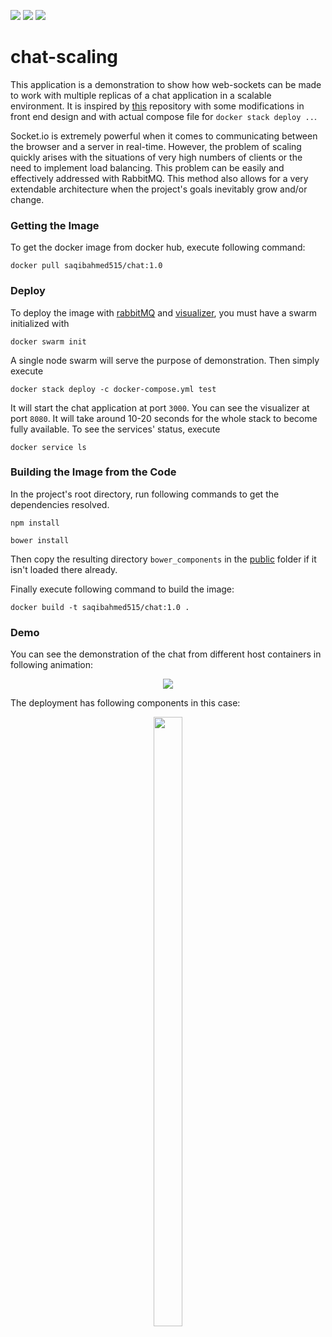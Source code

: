 [![](https://images.microbadger.com/badges/image/saqibahmed515/chat:1.0.svg)](https://microbadger.com/images/saqibahmed515/chat:1.0 "Get your own image badge on microbadger.com")
[![](https://images.microbadger.com/badges/version/saqibahmed515/chat:1.0.svg)](https://microbadger.com/images/saqibahmed515/chat:1.0 "Get your own version badge on microbadger.com")
[![](https://images.microbadger.com/badges/commit/saqibahmed515/chat:1.0.svg)](https://microbadger.com/images/saqibahmed515/chat:1.0 "Get your own commit badge on microbadger.com")
# chat-scaling
This application is a demonstration to show how web-sockets can be made to work with multiple replicas of a chat application in  a scalable environment. It is inspired by [this](https://github.com/john-pettigrew/scaling-socket-io-talk) repository with some modifications in front end design and with actual compose file for `docker stack deploy ..`. 

Socket.io is extremely powerful when it comes to communicating between the browser and a server in real-time. However, the problem of scaling quickly arises with the situations of very high numbers of clients or the need to implement load balancing. This problem can be easily and effectively addressed with RabbitMQ. This method also allows for a very extendable architecture when the project's goals inevitably grow and/or change. 

### Getting the Image
To get the docker image from docker hub, execute following command:

`docker pull saqibahmed515/chat:1.0`

### Deploy
To deploy the image with [rabbitMQ](https://hub.docker.com/_/rabbitmq/) and [visualizer](https://hub.docker.com/r/dockersamples/visualizer/), you must have a swarm initialized with

`docker swarm init`

A single node swarm will serve the purpose of demonstration. Then simply execute

`docker stack deploy -c docker-compose.yml test`

It will start the chat application at port `3000`. You can see the visualizer at port `8080`. It will take around 10-20 seconds for the whole stack to become fully available. To see the services' status, execute

`docker service ls`

### Building the Image from the Code
In the project's root directory, run following commands to get the dependencies resolved.

`npm install`

`bower install`

Then copy the resulting directory `bower_components` in the [public](https://github.com/saqibahmed515/chat-scaling/tree/master/public) folder if it isn't loaded there already.

Finally execute following command to build the image:

`docker build -t saqibahmed515/chat:1.0 .`

### Demo
You can see the demonstration of the chat from different host containers in following animation:
<p align="center">
<img src="https://github.com/saqibahmed515/chat-scaling/blob/master/demo/chat-scaling.gif">
</p>

The deployment has following components in this case:

<p align="center">
<img src="https://github.com/saqibahmed515/chat-scaling/blob/master/demo/visualizer.png" width="30%" height="50%"></p>
